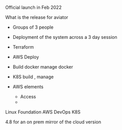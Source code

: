 Official launch in Feb 2022

What is the release for aviator

- Groups of 3 people

- Deployment of the system across a 3 day session
- Terraform 
- AWS Deploy
- Build docker manage docker 
- K8S build , manage
- AWS elements
	- Access
	- 


Linux Foundation 
AWS DevOps 
K8S 


4.8 for an on prem mirror of the  cloud version